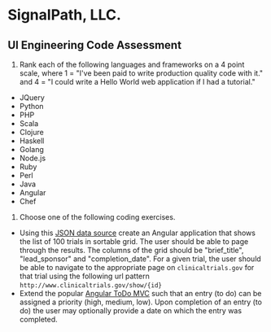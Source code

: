 # SignalPath, LLC.
## UI Engineering Code Assessment

1. Rank each of the following languages and frameworks on a 4 point scale, where 1 = "I've been paid to write production quality code with it." and 4 = "I could write a Hello World web application if I had a tutorial."
  * JQuery
  * Python
  * PHP
  * Scala
  * Clojure
  * Haskell
  * Golang
  * Node.js
  * Ruby
  * Perl
  * Java
  * Angular
  * Chef
1. Choose one of the following coding exercises.
 - Using this [JSON data source](http://api.lillycoi.com/v1/trials?limit=100) create an Angular application that shows the list of 100 trials in sortable grid. The user should be able to page through the results.  The columns of the grid should be "brief_title", "lead_sponsor" and "completion_date".  For a given trial, the user should be able to navigate to the appropriate page on `clinicaltrials.gov` for that trial using the following url pattern `http://www.clinicaltrials.gov/show/{id}`
 - Extend the popular [Angular ToDo MVC](http://todomvc.com/examples/angularjs/#/) such that an entry (to do) can be assigned a priority (high, medium, low).  Upon completion of an entry (to do) the user may optionally provide a date on which the entry was completed.
